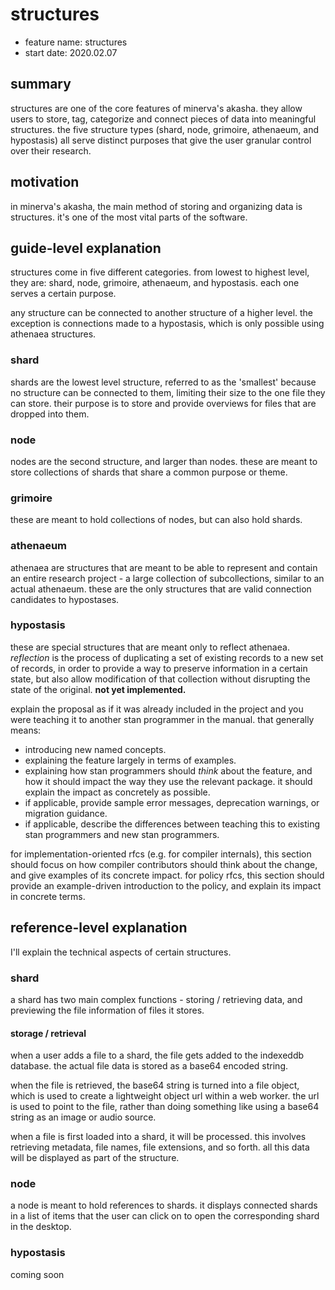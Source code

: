# structures

-   feature name: structures
-   start date: 2020.02.07

## summary

structures are one of the core features of minerva's akasha. they allow users to store, tag, categorize and connect pieces of data into meaningful structures. the five structure types (shard, node, grimoire, athenaeum, and hypostasis) all serve distinct purposes that give the user granular control over their research.

## motivation

in minerva's akasha, the main method of storing and organizing data is structures. it's one of the most vital parts of the software.

## guide-level explanation

structures come in five different categories. from lowest to highest level, they are: shard, node, grimoire, athenaeum, and hypostasis. each one serves a certain purpose.

any structure can be connected to another structure of a higher level. the exception is connections made to a hypostasis, which is only possible using athenaea structures.

### shard

shards are the lowest level structure, referred to as the 'smallest' because no structure can be connected to them, limiting their size to the one file they can store. their purpose is to store and provide overviews for files that are dropped into them.

### node

nodes are the second structure, and larger than nodes. these are meant to store collections of shards that share a common purpose or theme.

### grimoire

these are meant to hold collections of nodes, but can also hold shards.

### athenaeum

athenaea are structures that are meant to be able to represent and contain an entire research project - a large collection of subcollections, similar to an actual athenaeum. these are the only structures that are valid connection candidates to hypostases.

### hypostasis

these are special structures that are meant only to reflect athenaea. *reflection* is the process of duplicating a set of existing records to a new set of records, in order to provide a way to preserve information in a certain state, but also allow modification of that collection without disrupting the state of the original. **not yet implemented.**

explain the proposal as if it was already included in the project and you were teaching it to another stan programmer in the manual. that generally means:

-   introducing new named concepts.
-   explaining the feature largely in terms of examples.
-   explaining how stan programmers should *think* about the feature, and how it should impact the way they use the relevant package. it should explain the impact as concretely as possible.
-   if applicable, provide sample error messages, deprecation warnings, or migration guidance.
-   if applicable, describe the differences between teaching this to existing stan programmers and new stan programmers.

for implementation-oriented rfcs (e.g. for compiler internals), this section should focus on how compiler contributors should think about the change, and give examples of its concrete impact. for policy rfcs, this section should provide an example-driven introduction to the policy, and explain its impact in concrete terms.

## reference-level explanation

I'll explain the technical aspects of certain structures.

### shard

a shard has two main complex functions - storing / retrieving data, and previewing the file information of files it stores.

#### storage / retrieval

when a user adds a file to a shard, the file gets added to the indexeddb database. the actual file data is stored as a base64 encoded string.

when the file is retrieved, the base64 string is turned into a file object, which is used to create a lightweight object url within a web worker. the url is used to point to the file, rather than doing something like using a base64 string as an image or audio source.

when a file is first loaded into a shard, it will be processed. this involves retrieving metadata, file names, file extensions, and so forth. all this data will be displayed as part of the structure.

### node

a node is meant to hold references to shards. it displays connected shards in a list of items that the user can click on to open the corresponding shard in the desktop.

### hypostasis

coming soon
